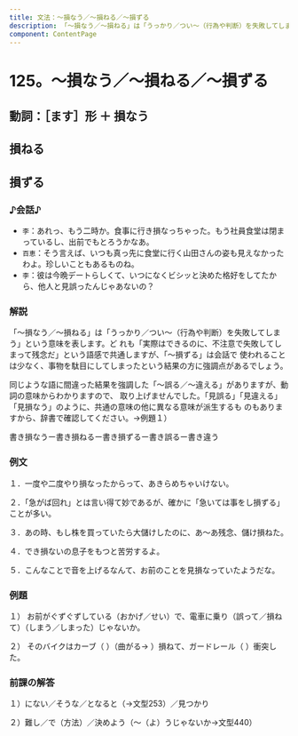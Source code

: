 ```yaml
---
title: 文法：～損なう／～損ねる／～損ずる
description: 「～損なう／～損ねる」は「うっかり／つい～（行為や判断）を失敗してしまう」という意味を表します。ど れも「実際はできるのに、不注意で失敗してしまって残念だ」という語感で共通しますが、「～損ずる」は会話で 使われることは少なく、事物を駄目にしてしまったという結果の方に強調点があるでしょう。
component: ContentPage
---
```



# 125。～損なう／～損ねる／～損ずる
## 動詞：［ます］形 ＋ 損なう
## 損ねる
## 損ずる
### ♪会話♪
- `李`：あれっ、もう二時か。食事に行き損なっちゃった。もう社員食堂は閉まっているし、出前でもとろうかなあ。 
- `百恵`：そう言えば、いつも真っ先に食堂に行く山田さんの姿も見えなかったわよ。珍しいこともあるものね。
- `李`：彼は今晩デートらしくて、いつになくビシッと決めた格好をしてたから、他人と見誤ったんじゃあないの？

### 解説
「～損なう／～損ねる」は「うっかり／つい～（行為や判断）を失敗してしまう」という意味を表します。ど れも「実際はできるのに、不注意で失敗してしまって残念だ」という語感で共通しますが、「～損ずる」は会話で 使われることは少なく、事物を駄目にしてしまったという結果の方に強調点があるでしょう。

同じような語に間違った結果を強調した「～誤る／～違える」がありますが、動詞の意味からわかりますので、 取り上げませんでした。「見誤る」「見違える」「見損なう」のように、共通の意味の他に異なる意味が派生するも のもありますから、辞書で確認してください。→例題１）

書き損なうー書き損ねるー書き損ずるー書き誤るー書き違う

### 例文
１．一度や二度やり損なったからって、あきらめちゃいけない。

２．「急がば回れ」とは言い得て妙であるが、確かに「急いては事をし損ずる」ことが多い。

３．あの時、もし株を買っていたら大儲けしたのに、あ～あ残念、儲け損ねた。

４．でき損ないの息子をもつと苦労するよ。

５．こんなことで音を上げるなんて、お前のことを見損なっていたようだな。
### 例題
１） お前がぐずぐずしている（おかげ／せい）で、電車に乗り（誤って／損ねて）（しまう／しまった）じゃないか。    

２） そのバイクはカーブ（ ）（曲がる→ ）損ねて、ガードレール（ ）衝突した。
### 前課の解答
１）にない／そうな／となると（→文型253）／見つかり

２）難し／で（方法）／決めよう（～（よ）うじゃないか→文型440）

